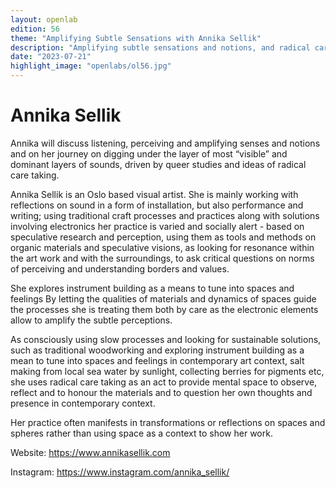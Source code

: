 ```yaml
---
layout: openlab
edition: 56
theme: "Amplifying Subtle Sensations with Annika Sellik"
description: "Amplifying subtle sensations and notions, and radical care taking."
date: "2023-07-21"
highlight_image: "openlabs/ol56.jpg"
---
```


<script>
    import CaptionedImage from "../../components/Images/CaptionedImage.svelte"
</script>

<CaptionedImage
    src="openlabs/ol56.jpg"
    alt="soft_garden, installation view, K-U-K Popopp, Trondheim, Norway, 2023"
    caption="soft_garden, installation view, K-U-K Popopp, Trondheim, Norway, 2023"/>

# Annika Sellik

Annika will discuss listening, perceiving and amplifying senses  and notions and on her journey on digging under the layer of most “visible” and dominant layers of sounds, driven by queer studies and ideas of radical care taking.

Annika Sellik is an Oslo based visual artist. She is mainly working with reflections on sound in a form of installation, but also performance and writing; using traditional craft processes and practices along with solutions involving electronics her practice is varied and socially alert - based on speculative research and perception, using them as tools and methods on organic materials and speculative visions, as looking for resonance within the art work and with the surroundings, to ask critical questions on norms of perceiving and understanding borders and values. 

She explores instrument building as a means to tune into spaces and feelings By letting the qualities of materials and dynamics of spaces guide the processes she is treating them both by care as the electronic elements allow to amplify the subtle perceptions. 

As consciously using slow processes and looking for sustainable solutions, such as traditional woodworking and exploring instrument building as a mean to tune into spaces and feelings in contemporary art context, salt making from local sea water by sunlight, collecting berries for pigments etc, she uses radical care taking as an act to provide mental space to observe, reflect and to honour the materials and to question her own thoughts and presence in contemporary context.

Her practice often manifests in transformations or reflections on spaces and spheres rather than using space as a context to show her work. 

Website: https://www.annikasellik.com

Instagram: https://www.instagram.com/annika_sellik/ 
